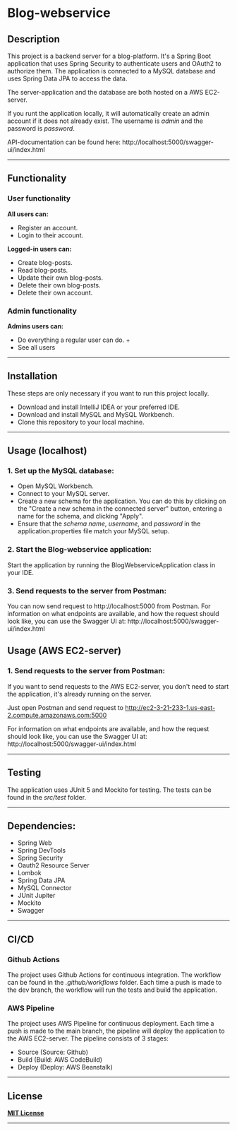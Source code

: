 # Blog-webservice
## Description

This project is a backend server for a blog-platform. 
It's a Spring Boot application that uses Spring Security to authenticate users and OAuth2 to authorize them.
The application is connected to a MySQL database and uses Spring Data JPA to access the data.

The server-application and the database are both hosted on a AWS EC2-server.

If you runt the application locally, it will automatically create an admin account if it does not already exist. 
The username is *admin* and the password is *password*.

API-documentation can be found here: http://localhost:5000/swagger-ui/index.html


---

## Functionality
### User functionality
**All users can:**
- Register an account.
- Login to their account.

**Logged-in users can:**
- Create blog-posts.
- Read blog-posts.
- Update their own blog-posts.
- Delete their own blog-posts.
- Delete their own account.


### Admin functionality
**Admins users can:**
- Do everything a regular user can do. + 
- See all users

---

## Installation

 These steps are only necessary if you want to run this project locally.

- Download and install IntelliJ IDEA or your preferred IDE.
- Download and install MySQL and MySQL Workbench.
- Clone this repository to your local machine.

---

## Usage (localhost)

### 1. Set up the MySQL database:
- Open MySQL Workbench.
- Connect to your MySQL server.
- Create a new schema for the application. You can do this by clicking on the "Create a new schema in the connected server" button, entering a name for the schema, and clicking "Apply".
- Ensure that the *schema name*, *username*, and *password* in the application.properties file match your MySQL setup.

### 2. Start the Blog-webservice application:

Start the application by running the BlogWebserviceApplication class in your IDE.

### 3. Send requests to the server from Postman:

You can now send request to http://localhost:5000 from Postman.
For information on what endpoints are available, and how the request should look like, you can use the Swagger UI at:
http://localhost:5000/swagger-ui/index.html


## Usage (AWS EC2-server)

### 1. Send requests to the server from Postman:
If you want to send requests to the AWS EC2-server, you don't need to start the application, it's already running on the server.

Just open Postman and send request to http://ec2-3-21-233-1.us-east-2.compute.amazonaws.com:5000

For information on what endpoints are available, and how the request should look like, you can use the Swagger UI at:
http://localhost:5000/swagger-ui/index.html

---

## Testing

The application uses JUnit 5 and Mockito for testing. The tests can be found in the *src/test* folder.


---

## Dependencies:

- Spring Web
- Spring DevTools
- Spring Security
- Oauth2 Resource Server
- Lombok
- Spring Data JPA
- MySQL Connector
- JUnit Jupiter
- Mockito
- Swagger

---

## CI/CD
### Github Actions
The project uses Github Actions for continuous integration. The workflow can be found in the *.github/workflows* folder.
Each time a push is made to the dev branch, the workflow will run the tests and build the application.

### AWS Pipeline
The project uses AWS Pipeline for continuous deployment.
Each time a push is made to the main branch, the pipeline will deploy the application to the AWS EC2-server.
The pipeline consists of 3 stages:
- Source (Source: Github)
- Build (Build: AWS CodeBuild)
- Deploy (Deploy: AWS Beanstalk)

---

## License

**[MIT License](https://choosealicense.com/licenses/mit/)**

---